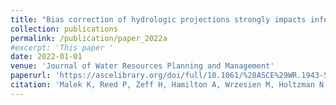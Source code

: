 ```yaml
---
title: "Bias correction of hydrologic projections strongly impacts inferred climate vulnerabilities in institutionally complex water systems"
collection: publications
permalink: /publication/paper_2022a
#excerpt: 'This paper '
date: 2022-01-01
venue: 'Journal of Water Resources Planning and Management'
paperurl: 'https://ascelibrary.org/doi/full/10.1061/%28ASCE%29WR.1943-5452.0001493'
citation: 'Malek K, Reed P, Zeff H, Hamilton A, Wrzesien M, Holtzman N, Steinschneider S, Herman J, Pavelsky T (2022). Bias correction of hydrologic projections strongly impacts inferred climate vulnerabilities in institutionally complex water systems. Journal of Water Resources Planning and Management.'
---
```

